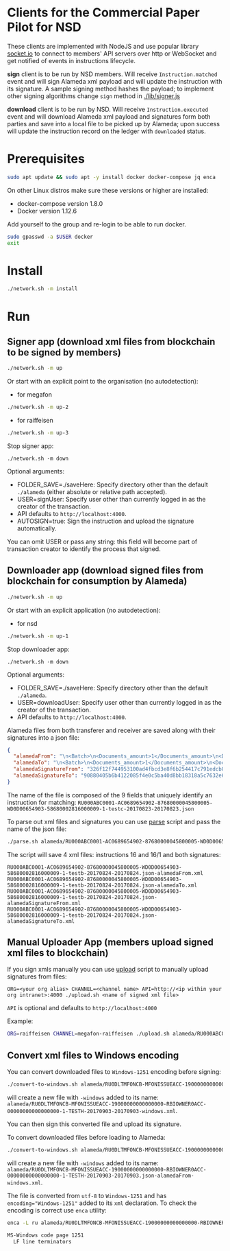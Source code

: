 
# Clients for the Commercial Paper Pilot for NSD

These clients are implemented with NodeJS and use popular library [socket.io](https://socket.io/) to connect
to members' API servers over http or WebSocket and get notified of events in instructions lifecycle.

**sign** client is to be run by NSD members. Will receive `Instruction.matched` event and will sign Alameda xml payload 
and will update the instruction with its signature.
A sample signing method hashes the payload; to implement other signing algorithms 
change `sign` method in [./lib/signer.js](./lib/signer.js) 

**download** client is to be run by NSD. Will receive `Instruction.executed` event and will download Alameda xml payload
and signatures form both parties and save into a local file to be picked up by Alameda; upon success 
will update the instruction record on the ledger with `downloaded` status.

Prerequisites
==========

```bash
sudo apt update && sudo apt -y install docker docker-compose jq enca
```

On other Linux distros make sure these versions or higher are installed:

- docker-compose version 1.8.0
- Docker version 1.12.6

Add yourself to the group and re-login to be able to run docker.

```bash
sudo gpasswd -a $USER docker
exit
```


Install
==========

```bash
./network.sh -m install
```

Run
===

Signer app (download xml files from blockchain to be signed by members)
-----------
```bash
./network.sh -m up
```

Or start with an explicit point to the organisation (no autodetection):


* for megafon  
```bash
./network.sh -m up-2 
```

* for raiffeisen  
```bash
./network.sh -m up-3 
```


Stop signer app:

`./network.sh -m down` 

Optional arguments:

- FOLDER_SAVE=./saveHere: Specify directory other than the default `./alameda` (either absolute or relative path accepted).
- USER=signUser: Specify user other than currently logged in as the creator of the transaction.
- API defaults to `http://localhost:4000`.
- AUTOSIGN=true: Sign the instruction and upload the signature automatically.

You can omit USER or pass any string: this field will become part of transaction creator to identify the process that signed.


Downloader app (download signed files from blockchain for consumption by Alameda)
-------------- 
```bash
./network.sh -m up
```

Or start with an explicit application (no autodetection):

* for nsd  
```bash
./network.sh -m up-1 
```


Stop downloader app:

`./network.sh -m down` 

Optional arguments:

- FOLDER_SAVE=./saveHere: Specify directory other than the default `./alameda`.
- USER=downloadUser: Specify user other than currently logged in as the creator of the transaction.
- API defaults to `http://localhost:4000`.

Alameda files from both transferer and receiver are saved along with their signatures into a json file:

```json
{
  "alamedaFrom": "\n<Batch>\n<Documents_amount>1</Documents_amount>\n<Document DOC_ID=\"1\" version=\"7\">\n<ORDER_HEADER>\n<deposit_c>NDC000000000</deposit_c>\n<contrag_c>CA9861913023</contrag_c>\n<contr_d_id>100</contr_d_id>\n<createdate>2017-08-23</createdate>\n<order_t_id>16</order_t_id>\n<execute_dt>2017-08-23</execute_dt>\n<expirat_dt>2017-08-24 23:59:59</expirat_dt>\n</ORDER_HEADER>\n<MF010>\n<dep_acc_c>AC0689654902</dep_acc_c>\n<sec_c>87680000045800005</sec_c>\n<deponent_c>CA9861913023</deponent_c>\n<corr_acc_c>WD0D00654903</corr_acc_c>\n<corr_sec_c>58680002816000009</corr_sec_c>\n<corr_code>DE000DB7HWY7</corr_code>\n<based_on>1000</based_on>\n<based_numb>10000</based_numb>\n<based_date>2017-08-23</based_date>\n<securities><security>\n<security_c>RU000ABC0001</security_c>\n<security_q>1</security_q>\n</security>\n</securities>\n<deal_reference>testc</deal_reference>\n<date_deal>2017-08-23</date_deal>\n</MF010>\n</Document>\n</Batch>\n",
  "alamedaTo": "\n<Batch>\n<Documents_amount>1</Documents_amount>\n<Document DOC_ID=\"1\" version=\"7\">\n<ORDER_HEADER>\n<deposit_c>NDC000000000</deposit_c>\n<contrag_c>DE000DB7HWY7</contrag_c>\n<contr_d_id>200</contr_d_id>\n<createdate>2017-08-23</createdate>\n<order_t_id>16/1</order_t_id>\n<execute_dt>2017-08-23</execute_dt>\n<expirat_dt>2017-08-24 23:59:59</expirat_dt>\n</ORDER_HEADER>\n<MF010>\n<dep_acc_c>AC0689654902</dep_acc_c>\n<sec_c>87680000045800005</sec_c>\n<deponent_c>CA9861913023</deponent_c>\n<corr_acc_c>WD0D00654903</corr_acc_c>\n<corr_sec_c>58680002816000009</corr_sec_c>\n<corr_code>DE000DB7HWY7</corr_code>\n<based_on>2000</based_on>\n<based_numb>20000</based_numb>\n<based_date>2017-08-22</based_date>\n<securities><security>\n<security_c>RU000ABC0001</security_c>\n<security_q>1</security_q>\n</security>\n</securities>\n<deal_reference>testc</deal_reference>\n<date_deal>2017-08-23</date_deal>\n</MF010>\n</Document>\n</Batch>\n",
  "alamedaSignatureFrom": "326f12f744953100ad4fbcd3e8f6b254417c791edcb8d6b37b0f47dba60145e1",
  "alamedaSignatureTo": "90880405b6b4122085f4e0c5ba40d8bb18318a5c7632e683d56d2bfd5493cabb"
}
```

The name of the file is composed of the 9 fields that uniquely identify an instruction for matching:
`RU000ABC0001-AC0689654902-87680000045800005-WD0D00654903-58680002816000009-1-testc-20170823-20170823.json`

To parse out xml files and signatures you can use [parse](./parse.sh) script and pass the name of the json file:

```bash
./parse.sh alameda/RU000ABC0001-AC0689654902-87680000045800005-WD0D00654903-58680002816000009-1-testb-20170824-20170824.json
``` 

The script will save 4 xml files: instructions 16 and 16/1 and both signatures:

```
RU000ABC0001-AC0689654902-87680000045800005-WD0D00654903-58680002816000009-1-testb-20170824-20170824.json-alamedaFrom.xml
RU000ABC0001-AC0689654902-87680000045800005-WD0D00654903-58680002816000009-1-testb-20170824-20170824.json-alamedaTo.xml
RU000ABC0001-AC0689654902-87680000045800005-WD0D00654903-58680002816000009-1-testb-20170824-20170824.json-alamedaSignatureFrom.xml
RU000ABC0001-AC0689654902-87680000045800005-WD0D00654903-58680002816000009-1-testb-20170824-20170824.json-alamedaSignatureTo.xml
```  

Manual Uploader App (members upload signed xml files to blockchain)
-----------

If you sign xmls manually you can use [upload](./upload.sh) script to manually upload signatures from files:

```
ORG=<your org alias> CHANNEL=<channel name> API=http://<ip within your org intranet>:4000 ./upload.sh <name of signed xml file> 
```

`API` is optional and defaults to `http://localhost:4000` 

Example:

```bash
ORG=raiffeisen CHANNEL=megafon-raiffeisen ./upload.sh alameda/RU000ABC0001-AC0689654902-87680000045800005-WD0D00654903-58680002816000009-1-testa-20170824-20170824.xml 
```

Convert xml files to Windows encoding
-----------

You can convert downloaded files to `Windows-1251` encoding before signing:

```bash
./convert-to-windows.sh alameda/RU0DLTMFONCB-MFONISSUEACC-19000000000000000-RBIOWNER0ACC-00000000000000000-1-TESTH-20170903-20170903.xml
```

will create a new file with `-windows` added to its name: `alameda/RU0DLTMFONCB-MFONISSUEACC-19000000000000000-RBIOWNER0ACC-00000000000000000-1-TESTH-20170903-20170903-windows.xml`.

You can then sign this converted file and upload its signature.

To convert downloaded files before loading to Alameda:

```bash
./convert-to-windows.sh alameda/RU0DLTMFONCB-MFONISSUEACC-19000000000000000-RBIOWNER0ACC-00000000000000000-1-TESTH-20170903-20170903.json-alamedaFrom.xml
```

will create a new file with `-windows` added to its name: `alameda/RU0DLTMFONCB-MFONISSUEACC-19000000000000000-RBIOWNER0ACC-00000000000000000-1-TESTH-20170903-20170903.json-alamedaFrom-windows.xml`.

The file is converted from `utf-8` to `Windows-1251` and has `encoding="Windows-1251"` added to its `xml` declaration.
To check the encoding is correct use `enca` utility:

```bash
enca -L ru alameda/RU0DLTMFONCB-MFONISSUEACC-19000000000000000-RBIOWNER0ACC-00000000000000000-1-TESTH-20170903-20170903.json-alamedaFrom-windows.xml

MS-Windows code page 1251
  LF line terminators
```
